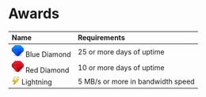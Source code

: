 # Awards

| Name | Requirements
| :--- | :-----
| ![Blue Diamond](images/awards/blue_diamond.png) Blue Diamond | 25 or more days of uptime
| ![Red Diamond](images/awards/red_diamond.png) Red Diamond | 10 or more days of uptime
| ![Lightning](images/awards/lightning_1.png) Lightning | 5 MB/s or more in bandwidth speed
